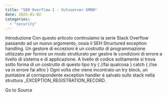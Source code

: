 ```yaml
---
title: "SEH Overflow I - Vulnserver GMON"
date: 2025-01-02
categories: 
  - "security"
---
```


Introduzione Con questo articolo continuiamo la serie Stack Overflow passando ad un nuovo argomento, ossia il SEH Structured exception handling. Un gestore di eccezioni è un costrutto di programmazione utilizzato per fornire un modo strutturato per gestire le condizioni di errore a livello di sistema e di applicazione. A livello di codice solitamente si trova sotto forma di un costrutto di questo tipo try { //fai qualcosa } catch { //se va in errore fai altro } Ogni volta che viene incontrato un try block, un puntatore al corrispondente exception handler è salvato sullo stack nella struttura \_EXCEPTION\_REGISTRATION\_RECORD.

Go to Source
